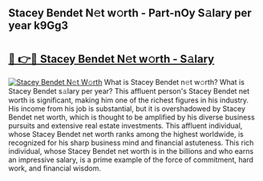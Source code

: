## Stacey Bendet N𝚎t w𝚘rth - Part-nOy S𝚊lary per year k9Gg3

# <h2><a href="http://gc123al.nevu.top/?p=Stacey+Bendet">🔗 👉🔴 Stacey Bendet N𝚎t w𝚘rth - S𝚊lary</a></h2>

[![Stacey Bendet N𝚎t W𝚘rth](https://i.imgur.com/Oavwk0R.jpeg)](http://gc123al.nevu.top/?p=Stacey+Bendet)
What is Stacey Bendet n𝚎t w𝚘rth? What is Stacey Bendet s𝚊lary per year?
This affluent person's Stacey Bendet net worth is significant, making him one of the richest figures in his industry. His income from his job is substantial, but it is overshadowed by Stacey Bendet net worth, which is thought to be amplified by his diverse business pursuits and extensive real estate investments. This affluent individual, whose Stacey Bendet net worth ranks among the highest worldwide, is recognized for his sharp business mind and financial astuteness. This rich individual, whose Stacey Bendet net worth is in the billions and who earns an impressive salary, is a prime example of the force of commitment, hard work, and financial wisdom.
